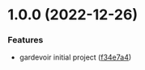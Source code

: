 # 1.0.0 (2022-12-26)


### Features

* gardevoir initial project ([f34e7a4](https://github.com/krshkun/gardevoir/commit/f34e7a4b9effbaafc9b91ff8ba955905400dbe80))
